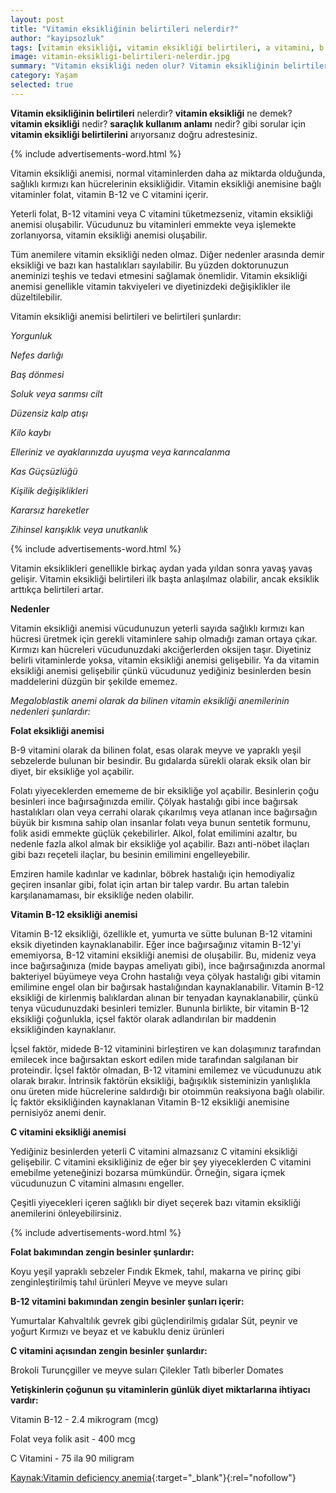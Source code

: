 ```yaml
---
layout: post
title: "Vitamin eksikliğinin belirtileri nelerdir?"
author: "kayipsozluk"
tags: [vitamin eksikliği, vitamin eksikliği belirtileri, a vitamini, b vitamini, c vitamini]
image: vitamin-eksikligi-belirtileri-nelerdir.jpg
summary: "Vitamin eksikliği neden olur? Vitamin eksikliğinin belirtileri nelerdir? Vitamin eksikliğine dair bilmeniz gerekenler"
category: Yaşam
selected: true  
---
```


**Vitamin eksikliğinin belirtileri** nelerdir? **vitamin eksikliği** ne demek? **vitamin eksikliği** nedir? **saraçlık kullanım anlamı** nedir? gibi sorular için **vitamin eksikliği belirtilerini** arıyorsanız doğru adrestesiniz.

{% include advertisements-word.html %}

Vitamin eksikliği anemisi, normal vitaminlerden daha az miktarda olduğunda, sağlıklı kırmızı kan hücrelerinin eksikliğidir. Vitamin eksikliği anemisine bağlı vitaminler folat, vitamin B-12 ve C vitamini içerir.

Yeterli folat, B-12 vitamini veya C vitamini tüketmezseniz, vitamin eksikliği anemisi oluşabilir. Vücudunuz bu vitaminleri emmekte veya işlemekte zorlanıyorsa, vitamin eksikliği anemisi oluşabilir.

Tüm anemilere vitamin eksikliği neden olmaz. Diğer nedenler arasında demir eksikliği ve bazı kan hastalıkları sayılabilir. Bu yüzden doktorunuzun aneminizi teşhis ve tedavi etmesini sağlamak önemlidir. Vitamin eksikliği anemisi genellikle vitamin takviyeleri ve diyetinizdeki değişiklikler ile düzeltilebilir.

Vitamin eksikliği anemisi belirtileri ve belirtileri şunlardır:

*Yorgunluk*

*Nefes darlığı*

*Baş dönmesi*

*Soluk veya sarımsı cilt*

*Düzensiz kalp atışı*

*Kilo kaybı*

*Elleriniz ve ayaklarınızda uyuşma veya karıncalanma*

*Kas Güçsüzlüğü*

*Kişilik değişiklikleri*

*Kararsız hareketler*

*Zihinsel karışıklık veya unutkanlık*

{% include advertisements-word.html %}

Vitamin eksiklikleri genellikle birkaç aydan yada yıldan sonra yavaş yavaş gelişir. Vitamin eksikliği belirtileri ilk başta anlaşılmaz olabilir, ancak eksiklik arttıkça belirtileri artar.

**Nedenler**

Vitamin eksikliği anemisi vücudunuzun yeterli sayıda sağlıklı kırmızı kan hücresi üretmek için gerekli vitaminlere sahip olmadığı zaman ortaya çıkar. Kırmızı kan hücreleri vücudunuzdaki akciğerlerden oksijen taşır. Diyetiniz belirli vitaminlerde yoksa, vitamin eksikliği anemisi gelişebilir. Ya da vitamin eksikliği anemisi gelişebilir çünkü vücudunuz yediğiniz besinlerden besin maddelerini düzgün bir şekilde ememez.

*Megaloblastik anemi olarak da bilinen vitamin eksikliği anemilerinin nedenleri şunlardır:*

**Folat eksikliği anemisi** 

B-9 vitamini olarak da bilinen folat, esas olarak meyve ve yapraklı yeşil sebzelerde bulunan bir besindir. Bu gıdalarda sürekli olarak eksik olan bir diyet, bir eksikliğe yol açabilir.

Folatı yiyeceklerden emememe de bir eksikliğe yol açabilir. Besinlerin çoğu besinleri ince bağırsağınızda emilir. Çölyak hastalığı gibi ince bağırsak hastalıkları olan veya cerrahi olarak çıkarılmış veya atlanan ince bağırsağın büyük bir kısmına sahip olan insanlar folatı veya bunun sentetik formunu, folik asidi emmekte güçlük çekebilirler. Alkol, folat emilimini azaltır, bu nedenle fazla alkol almak bir eksikliğe yol açabilir. Bazı anti-nöbet ilaçları gibi bazı reçeteli ilaçlar, bu besinin emilimini engelleyebilir.

Emziren hamile kadınlar ve kadınlar, böbrek hastalığı için hemodiyaliz geçiren insanlar gibi, folat için artan bir talep vardır. Bu artan talebin karşılanamaması, bir eksikliğe neden olabilir.

**Vitamin B-12 eksikliği anemisi** 

Vitamin B-12 eksikliği, özellikle et, yumurta ve sütte bulunan B-12 vitamini eksik diyetinden kaynaklanabilir. Eğer ince bağırsağınız vitamin B-12'yi ememiyorsa, B-12 vitamini eksikliği anemisi de oluşabilir. Bu, mideniz veya ince bağırsağınıza (mide baypas ameliyatı gibi), ince bağırsağınızda anormal bakteriyel büyümeye veya Crohn hastalığı veya çölyak hastalığı gibi vitamin emilimine engel olan bir bağırsak hastalığından kaynaklanabilir. Vitamin B-12 eksikliği de kirlenmiş balıklardan alınan bir tenyadan kaynaklanabilir, çünkü tenya vücudunuzdaki besinleri temizler. Bununla birlikte, bir vitamin B-12 eksikliği çoğunlukla, içsel faktör olarak adlandırılan bir maddenin eksikliğinden kaynaklanır.

İçsel faktör, midede B-12 vitaminini birleştiren ve kan dolaşımınız tarafından emilecek ince bağırsaktan eskort edilen mide tarafından salgılanan bir proteindir. İçsel faktör olmadan, B-12 vitamini emilemez ve vücudunuzu atık olarak bırakır. İntrinsik faktörün eksikliği, bağışıklık sisteminizin yanlışlıkla onu üreten mide hücrelerine saldırdığı bir otoimmün reaksiyona bağlı olabilir. İç faktör eksikliğinden kaynaklanan Vitamin B-12 eksikliği anemisine pernisiyöz anemi denir.

**C vitamini eksikliği anemisi** 

Yediğiniz besinlerden yeterli C vitamini almazsanız C vitamini eksikliği gelişebilir. C vitamini eksikliğiniz de eğer bir şey yiyeceklerden C vitamini emebilme yeteneğinizi bozarsa mümkündür. Örneğin, sigara içmek vücudunuzun C vitamini almasını engeller.

Çeşitli yiyecekleri içeren sağlıklı bir diyet seçerek bazı vitamin eksikliği anemilerini önleyebilirsiniz.

{% include advertisements-word.html %}

**Folat bakımından zengin besinler şunlardır:**

Koyu yeşil yapraklı sebzeler
Fındık
Ekmek, tahıl, makarna ve pirinç gibi zenginleştirilmiş tahıl ürünleri
Meyve ve meyve suları

**B-12 vitamini bakımından zengin besinler şunları içerir:**

Yumurtalar
Kahvaltılık gevrek gibi güçlendirilmiş gıdalar
Süt, peynir ve yoğurt
Kırmızı ve beyaz et ve kabuklu deniz ürünleri

**C vitamini açısından zengin besinler şunlardır:**

Brokoli
Turunçgiller ve meyve suları
Çilekler
Tatlı biberler
Domates

**Yetişkinlerin çoğunun şu vitaminlerin günlük diyet miktarlarına ihtiyacı vardır:**

Vitamin B-12 - 2.4 mikrogram (mcg)

Folat veya folik asit - 400 mcg

C Vitamini - 75 ila 90 miligram

[Kaynak:Vitamin deficiency anemia](https://www.mayoclinic.org/diseases-conditions/vitamin-deficiency-anemia/symptoms-causes/syc-20355025){:target="_blank"}{:rel="nofollow"}